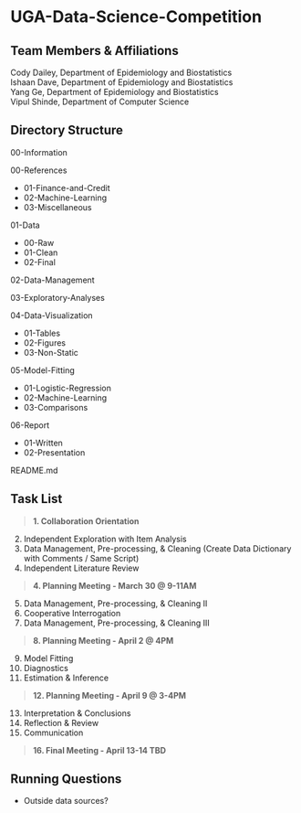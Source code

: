 # UGA-Data-Science-Competition

## Team Members & Affiliations  
  
Cody Dailey, Department of Epidemiology and Biostatistics  
Ishaan Dave, Department of Epidemiology and Biostatistics  
Yang Ge, Department of Epidemiology and Biostatistics  
Vipul Shinde, Department of Computer Science  
  
  
  
## Directory Structure  
00-Information  
  
00-References  
- 01-Finance-and-Credit  
- 02-Machine-Learning  
- 03-Miscellaneous  
  
01-Data  
- 00-Raw  
- 01-Clean  
- 02-Final
  
02-Data-Management  
  
03-Exploratory-Analyses  
  
04-Data-Visualization  
- 01-Tables
- 02-Figures
- 03-Non-Static
  
05-Model-Fitting  
- 01-Logistic-Regression
- 02-Machine-Learning
- 03-Comparisons
  
06-Report  
- 01-Written
- 02-Presentation
  
  
README.md
  
  
  
  
  
## Task List  
  
>**1. Collaboration Orientation**  
2. Independent Exploration with Item Analysis
3. Data Management, Pre-processing, & Cleaning (Create Data Dictionary with Comments / Same Script)   
4. Independent Literature Review  
>**4. Planning Meeting - March 30 @ 9-11AM**  
5. Data Management, Pre-processing, & Cleaning II  
6. Cooperative Interrogation  
7. Data Management, Pre-processing, & Cleaning III  
>**8. Planning Meeting - April 2 @ 4PM**  
9. Model Fitting  
10. Diagnostics  
11. Estimation & Inference  
>**12. Planning Meeting - April 9 @ 3-4PM**  
13. Interpretation & Conclusions  
14. Reflection & Review  
15. Communication  
>**16. Final Meeting - April 13-14 TBD**  


## Running Questions  
- Outside data sources?
